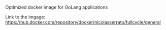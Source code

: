 Optimized docker image for GoLang applications

Link to the imgage: https://hub.docker.com/repository/docker/nicolasserrato/fullcycle/general
